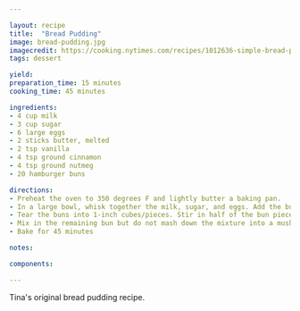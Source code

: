 ```yaml
---

layout: recipe
title:  "Bread Pudding"
image: bread-pudding.jpg
imagecredit: https://cooking.nytimes.com/recipes/1012636-simple-bread-pudding
tags: dessert

yield: 
preparation_time: 15 minutes
cooking_time: 45 minutes

ingredients:
- 4 cup milk
- 3 cup sugar
- 6 large eggs
- 2 sticks butter, melted
- 2 tsp vanilla
- 4 tsp ground cinnamon
- 4 tsp ground nutmeg
- 20 hamburger buns

directions:
- Preheat the oven to 350 degrees F and lightly butter a baking pan.
- In a large bowl, whisk together the milk, sugar, and eggs. Add the butter, vanilla, cinnamon, and nutmeg a little at a time, whisking in between.
- Tear the buns into 1-inch cubes/pieces. Stir in half of the bun pieces and mash down the mixture.
- Mix in the remaining bun but do not mash down the mixture into a mush. Just stir the ingredients until the remaining buns are coated.
- Bake for 45 minutes

notes:

components:

---
```


Tina's original bread pudding recipe.